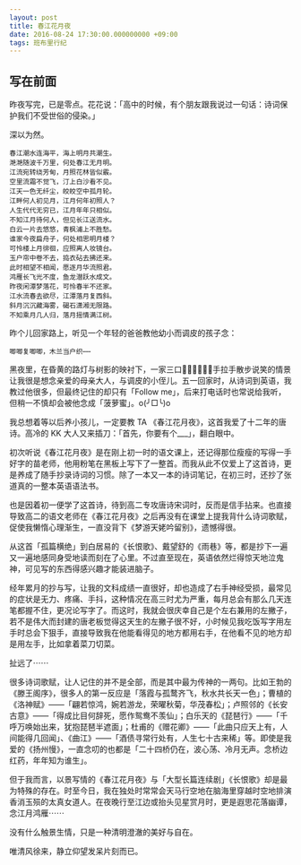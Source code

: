 ```yaml
---
layout: post
title: 春江花月夜
date: 2016-08-24 17:30:00.000000000 +09:00
tags: 班布里行纪
---
```


## 写在前面

昨夜写完，已是零点。花花说：「高中的时候，有个朋友跟我说过一句话：诗词保护我们不受世俗的侵染。」

深以为然。

```
春江潮水连海平，海上明月共潮生。 
滟滟随波千万里，何处春江无月明。 
江流宛转绕芳甸，月照花林皆似霰。 
空里流霜不觉飞，汀上白沙看不见。 
江天一色无纤尘，皎皎空中孤月轮。 
江畔何人初见月，江月何年初照人？ 
人生代代无穷已，江月年年只相似。 
不知江月待何人，但见长江送流水。 
白云一片去悠悠，青枫浦上不胜愁。 
谁家今夜扁舟子，何处相思明月楼？ 
可怜楼上月徘徊，应照离人妆镜台。 
玉户帘中卷不去，捣衣砧去拂还来。 
此时相望不相闻，愿逐月华流照君。 
鸿雁长飞光不度，鱼龙潜跃水成文。 
昨夜闲潭梦落花，可怜春半不还家。 
江水流春去欲尽，江潭落月复西斜。 
斜月沉沉藏海雾，碣石潇湘无限路。 
不知乘月几人归，落月摇情满江树。
```

昨个儿回家路上，听见一个年轻的爸爸教他幼小而调皮的孩子念：

```
唧唧复唧唧，木兰当户织⋯⋯
```

黑夜里，在昏黄的路灯与树影的映衬下，一家三口👨🏻‍👩🏻‍👧🏻手拉手散步说笑的情景让我很是想念亲爱的母亲大人，与调皮的小侄儿。五一回家时，从诗词到英语，我教过他很多，但最终记住的却只有「Follow me」，后来打电话时也常说给我听，但稍一不慎却会被他念成「菠萝蜜」。o(╯□╰)o

我总想着等以后养小孩儿，一定要教 TA 《春江花月夜》，这首我爱了十二年的唐诗。高冷的 KK 大人又来插刀：「首先，你要有个___」，翻白眼中。

初次听说《春江花月夜》是在刚上初一时的语文课上，还记得那位瘦瘦的写得一手好字的苗老师，他用粉笔在黑板上写下了一整首。而我从此不仅爱上了这首诗，更是养成了随手抄录诗词的习惯。除了一本又一本的诗词笔记，在初三时，还抄了张道真的一整本英语语法书。

也是因着初一便学了这首诗，待到高二专攻唐诗宋词时，反而是信手拈来。也直接导致高二的语文老师在《春江花月夜》之后再没有在课堂上提我背什么诗词歌赋，促使我懒惰心理渐生，一直没背下《梦游天姥吟留别》，遗憾得很。

从这首「孤篇横绝」到白居易的《长恨歌》、戴望舒的《雨巷》等，都是抄下一遍又一遍地感同身受地读而刻在了心里。不过直至现在，英语依然烂得惊天地泣鬼神，可见写的东西得感兴趣才能装进脑子。

经年累月的抄与写，让我的文科成绩一直很好，却也造成了右手神经受损，最常见的症状是无力、疼痛、手抖，这种情况在高三时尤为严重，每月总会有那么几天连笔都握不住，更况论写字了。而这时，我就会很庆幸自己是个左右兼用的左撇子，若不是伟大而封建的唐老板觉得这天生的左撇子很不好，小时候见我吃饭写字用左手时总会下狠手，直接导致我在他能看得见的地方都用右手，在他看不见的地方却是用左手，比如拿着菜刀切菜。

扯远了⋯⋯

很多诗词歌赋，让人记住的并不是全部，而是其中最为传神的一两句。比如王勃的《滕王阁序》，很多人的第一反应是「落霞与孤鹜齐飞，秋水共长天一色」；曹植的《洛神赋》——「翩若惊鸿，婉若游龙，荣曜秋菊，华茂春松」；卢照邻的《长安古意》——「得成比目何辞死，愿作鸳鸯不羡仙」；白乐天的《琵琶行》——「千呼万唤始出来，犹抱琵琶半遮面」；杜甫的《赠花卿》——「此曲只应天上有，人间能得几回闻」、《曲江》——「酒债寻常行处有，人生七十古来稀」等。即使是我爱的《扬州慢》，一直念叨的也都是「二十四桥仍在，波心荡、冷月无声。念桥边红药，年年知为谁生」。

但于我而言，以景写情的《春江花月夜》与「大型长篇连续剧」《长恨歌》却是最为特殊的存在。时至今日，我在独处时常常会天马行空地在脑海里穿越时空地排演香消玉殒的太真女道人。在夜晚行至江边或抬头见星赏月时，更是遐思花落幽谭，念江月鸿雁⋯⋯

没有什么触景生情，只是一种清明澄澈的美好与自在。

唯清风徐来，静立仰望发呆片刻而已。